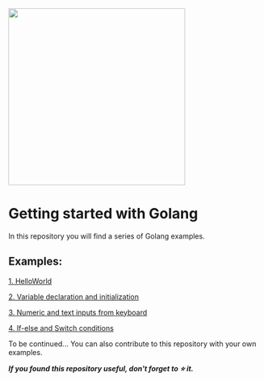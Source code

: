 <img src="https://upload.wikimedia.org/wikipedia/commons/thumb/0/05/Go_Logo_Blue.svg/1200px-Go_Logo_Blue.svg.png" width="350"/>

# Getting started with Golang

In this repository you will find a series of Golang examples.

## Examples:
<a href="https://github.com/agespido/Golang/blob/main/1-HelloWorld.go">1. HelloWorld</a>

<a href="https://github.com/agespido/Golang/blob/main/2-Variables.go">2. Variable declaration and initialization</a>

<a href="https://github.com/agespido/Golang/blob/main/3-InputKeyboard.go">3. Numeric and text inputs from keyboard</a>

<a href="https://github.com/agespido/Golang/blob/main/4-Conditions.go">4. If-else and Switch conditions</a>

To be continued...
You can also contribute to this repository with your own examples.

<b><i>If you found this repository useful, don't forget to ⭐️ it.</i></b>
